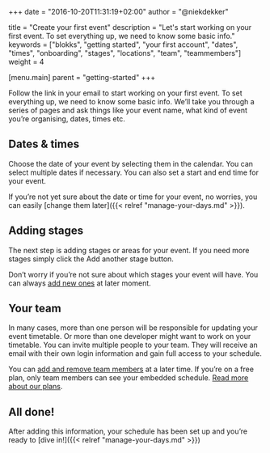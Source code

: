 +++
date            = "2016-10-20T11:31:19+02:00"
author          = "@niekdekker"

title           = "Create your first event"
description     = "Let's start working on your first event. To set everything up, we need to know some basic info."
keywords        = ["blokks", "getting started", "your first account", "dates", "times", "onboarding", "stages", "locations", "team", "teammembers"]
weight          = 4

[menu.main]
parent          = "getting-started"
+++

Follow the link in your email to start working on your first event. To set everything up, we need to know some basic info. We’ll take you through a series of pages and ask things like your event name, what kind of event you’re organising, dates, times etc.

## Dates & times
Choose the date of your event by selecting them in the calendar. You can select multiple dates if necessary. You can also set a start and end time for your event.

If you’re not yet sure about the date or time for your event, no worries, you can easily [change them later]({{< relref "manage-your-days.md" >}}).

## Adding stages
The next step is adding stages or areas for your event. If you need more stages simply click the <span class='ui-input'>Add another stage</span> button.

Don’t worry if you’re not sure about which stages your event will have. You can always [add new ones](http://manage/stages) at later moment.

## Your team
In many cases, more than one person will be responsible for updating your event timetable. Or more than one developer might want to work on your timetable. You can invite multiple people to your team. They will receive an email with their own login information and gain full access to your schedule.

You can [add and remove team members](http://settings/team) at a later time. If you’re on a free plan, only team members can see your embedded schedule. [Read more about our plans](http://plans).

## All done!
After adding this information, your schedule has been set up and you’re ready to [dive in!]({{< relref "manage-your-days.md" >}})
